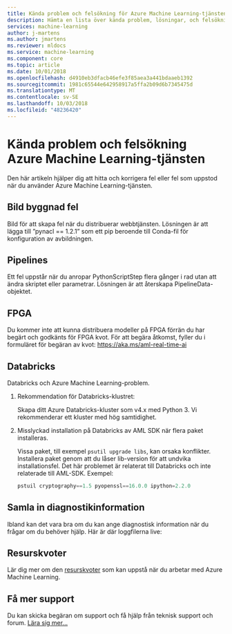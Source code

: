 ```yaml
---
title: Kända problem och felsökning för Azure Machine Learning-tjänsten
description: Hämta en lista över kända problem, lösningar, och felsökning
services: machine-learning
author: j-martens
ms.author: jmartens
ms.reviewer: mldocs
ms.service: machine-learning
ms.component: core
ms.topic: article
ms.date: 10/01/2018
ms.openlocfilehash: d4910eb3dfacb46efe3f85aea3a441bdaaeb1392
ms.sourcegitcommit: 1981c65544e642958917a5ffa2b09d6b7345475d
ms.translationtype: MT
ms.contentlocale: sv-SE
ms.lasthandoff: 10/03/2018
ms.locfileid: "48236420"
---
```

# <a name="known-issues-and-troubleshooting-azure-machine-learning-service"></a>Kända problem och felsökning Azure Machine Learning-tjänsten
 
Den här artikeln hjälper dig att hitta och korrigera fel eller fel som uppstod när du använder Azure Machine Learning-tjänsten. 

## <a name="image-building-failure"></a>Bild byggnad fel

Bild för att skapa fel när du distribuerar webbtjänsten. Lösningen är att lägga till ”pynacl == 1.2.1” som ett pip beroende till Conda-fil för konfiguration av avbildningen.  

## <a name="pipelines"></a>Pipelines
Ett fel uppstår när du anropar PythonScriptStep flera gånger i rad utan att ändra skriptet eller parametrar. Lösningen är att återskapa PipelineData-objektet.

## <a name="fpgas"></a>FPGA
Du kommer inte att kunna distribuera modeller på FPGA förrän du har begärt och godkänts för FPGA kvot. För att begära åtkomst, fyller du i formuläret för begäran av kvot: https://aka.ms/aml-real-time-ai

## <a name="databricks"></a>Databricks

Databricks och Azure Machine Learning-problem.

1. Rekommendation för Databricks-klustret:
   
   Skapa ditt Azure Databricks-kluster som v4.x med Python 3. Vi rekommenderar ett kluster med hög samtidighet.
 
1. Misslyckad installation på Databricks av AML SDK när flera paket installeras.

   Vissa paket, till exempel `psutil upgrade libs`, kan orsaka konflikter. Installera paket genom att du låser lib-version för att undvika installationsfel. Det här problemet är relaterat till Databricks och inte relaterade till AML-SDK. Exempel:
   ```python
   pstuil cryptography==1.5 pyopenssl==16.0.0 ipython=2.2.0
   ```

## <a name="gather-diagnostics-information"></a>Samla in diagnostikinformation
Ibland kan det vara bra om du kan ange diagnostisk information när du frågar om du behöver hjälp. Här är där loggfilerna live:

## <a name="resource-quotas"></a>Resurskvoter

Lär dig mer om den [resurskvoter](how-to-manage-quotas.md) som kan uppstå när du arbetar med Azure Machine Learning.

## <a name="get-more-support"></a>Få mer support

Du kan skicka begäran om support och få hjälp från teknisk support och forum. [Lära sig mer...](support-for-aml-services.md)
